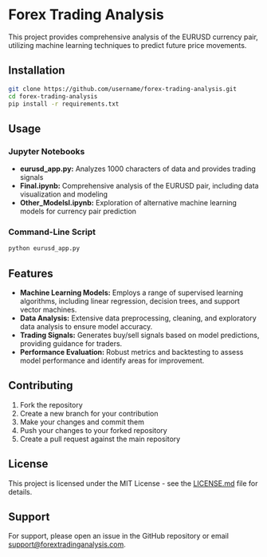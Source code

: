 # Forex Trading Analysis

This project provides comprehensive analysis of the EURUSD currency pair, utilizing machine learning techniques to predict future price movements.

## Installation

```bash
git clone https://github.com/username/forex-trading-analysis.git
cd forex-trading-analysis
pip install -r requirements.txt
```

## Usage

### Jupyter Notebooks

- **eurusd_app.py:** Analyzes 1000 characters of data and provides trading signals
- **Final.ipynb:** Comprehensive analysis of the EURUSD pair, including data visualization and modeling
- **Other_Modelsl.ipynb:** Exploration of alternative machine learning models for currency pair prediction

### Command-Line Script

```python
python eurusd_app.py
```

## Features

- **Machine Learning Models:** Employs a range of supervised learning algorithms, including linear regression, decision trees, and support vector machines.
- **Data Analysis:** Extensive data preprocessing, cleaning, and exploratory data analysis to ensure model accuracy.
- **Trading Signals:** Generates buy/sell signals based on model predictions, providing guidance for traders.
- **Performance Evaluation:** Robust metrics and backtesting to assess model performance and identify areas for improvement.

## Contributing

1. Fork the repository
2. Create a new branch for your contribution
3. Make your changes and commit them
4. Push your changes to your forked repository
5. Create a pull request against the main repository

## License

This project is licensed under the MIT License - see the [LICENSE.md](LICENSE.md) file for details.

## Support

For support, please open an issue in the GitHub repository or email support@forextradinganalysis.com.
